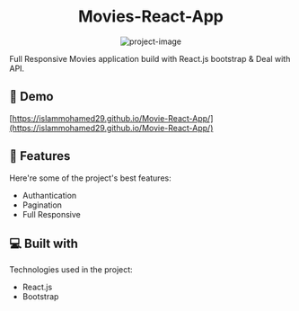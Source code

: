 <h1 align="center" id="title">Movies-React-App</h1>

<p align="center"><img src="https://socialify.git.ci/islamMohamed29/Movie-React-App/image?language=1&amp;name=1&amp;owner=1&amp;theme=Light" alt="project-image"></p>

<p id="description">Full Responsive Movies application build with React.js bootstrap &amp; Deal with API.</p>

<h2>🚀 Demo</h2>

[https://islammohamed29.github.io/Movie-React-App/](https://islammohamed29.github.io/Movie-React-App/)

  
  
<h2>🧐 Features</h2>

Here're some of the project's best features:

*   Authantication
*   Pagination
*   Full Responsive

  
  
<h2>💻 Built with</h2>

Technologies used in the project:

*   React.js
*   Bootstrap
